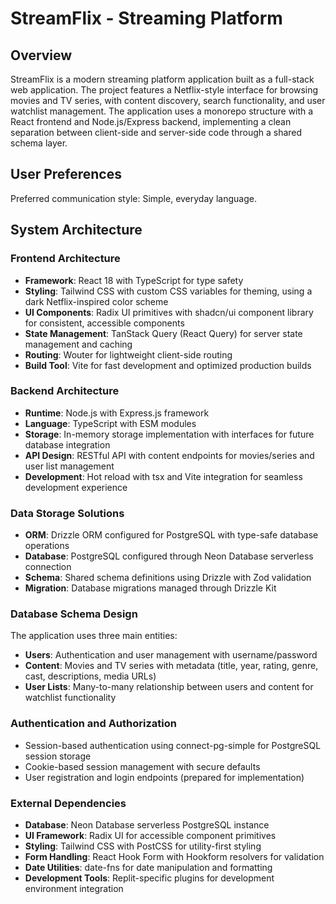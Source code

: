 # StreamFlix - Streaming Platform

## Overview

StreamFlix is a modern streaming platform application built as a full-stack web application. The project features a Netflix-style interface for browsing movies and TV series, with content discovery, search functionality, and user watchlist management. The application uses a monorepo structure with a React frontend and Node.js/Express backend, implementing a clean separation between client-side and server-side code through a shared schema layer.

## User Preferences

Preferred communication style: Simple, everyday language.

## System Architecture

### Frontend Architecture
- **Framework**: React 18 with TypeScript for type safety
- **Styling**: Tailwind CSS with custom CSS variables for theming, using a dark Netflix-inspired color scheme
- **UI Components**: Radix UI primitives with shadcn/ui component library for consistent, accessible components
- **State Management**: TanStack Query (React Query) for server state management and caching
- **Routing**: Wouter for lightweight client-side routing
- **Build Tool**: Vite for fast development and optimized production builds

### Backend Architecture  
- **Runtime**: Node.js with Express.js framework
- **Language**: TypeScript with ESM modules
- **Storage**: In-memory storage implementation with interfaces for future database integration
- **API Design**: RESTful API with content endpoints for movies/series and user list management
- **Development**: Hot reload with tsx and Vite integration for seamless development experience

### Data Storage Solutions
- **ORM**: Drizzle ORM configured for PostgreSQL with type-safe database operations
- **Database**: PostgreSQL configured through Neon Database serverless connection
- **Schema**: Shared schema definitions using Drizzle with Zod validation
- **Migration**: Database migrations managed through Drizzle Kit

### Database Schema Design
The application uses three main entities:
- **Users**: Authentication and user management with username/password
- **Content**: Movies and TV series with metadata (title, year, rating, genre, cast, descriptions, media URLs)
- **User Lists**: Many-to-many relationship between users and content for watchlist functionality

### Authentication and Authorization
- Session-based authentication using connect-pg-simple for PostgreSQL session storage
- Cookie-based session management with secure defaults
- User registration and login endpoints (prepared for implementation)

### External Dependencies
- **Database**: Neon Database serverless PostgreSQL instance
- **UI Framework**: Radix UI for accessible component primitives
- **Styling**: Tailwind CSS with PostCSS for utility-first styling
- **Form Handling**: React Hook Form with Hookform resolvers for validation
- **Date Utilities**: date-fns for date manipulation and formatting
- **Development Tools**: Replit-specific plugins for development environment integration